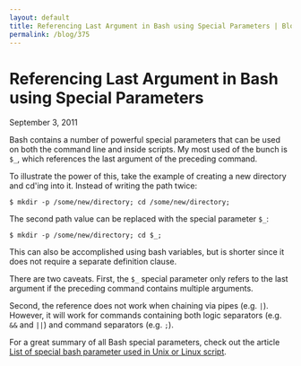 ```yaml
---
layout: default
title: Referencing Last Argument in Bash using Special Parameters | Blog
permalink: /blog/375
---
```


Referencing Last Argument in Bash using Special Parameters
==========================================================

September 3, 2011

Bash contains a number of powerful special parameters that can be used on both the command line and inside scripts. My most used of the bunch is `$_`, which references the last argument of the preceding command.

To illustrate the power of this, take the example of creating a new directory and cd'ing into it. Instead of writing the path twice:

    $ mkdir -p /some/new/directory; cd /some/new/directory;

The second path value can be replaced with the special parameter `$_`:

    $ mkdir -p /some/new/directory; cd $_;

This can also be accomplished using bash variables, but is shorter since it does not require a separate definition clause.

There are two caveats. First, the `$_` special parameter only refers to the last argument if the preceding command contains multiple arguments.

Second, the reference does not work when chaining via pipes (e.g. `|`). However, it will work for commands containing both logic separators (e.g. `&&` and `||`) and command separators (e.g. `;`).

For a great summary of all Bash special parameters, check out the article [List of special bash parameter used in Unix or Linux script](http://javarevisited.blogspot.com/2011/06/special-bash-parameters-in-script-linux.html).
